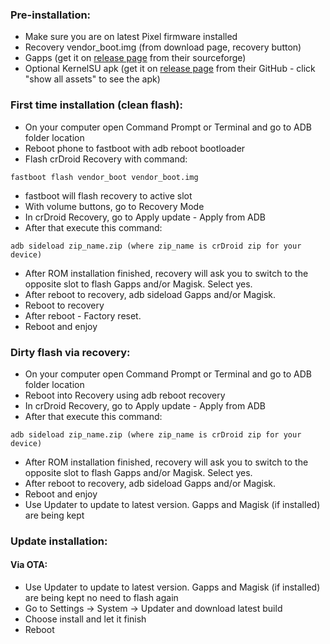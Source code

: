 ### Pre-installation:

* Make sure you are on latest Pixel firmware installed
* Recovery vendor_boot.img (from download page, recovery button)
* Gapps  (get it on [release page](http://nikgapps.com/ionutgherman) from their sourceforge)
* Optional KernelSU apk (get it on [release page](https://github.com/tiann/KernelSU/releases) from their GitHub - click "show all assets" to see the apk)

### First time installation (clean flash):

* On your computer open Command Prompt or Terminal and go to ADB folder location
* Reboot phone to fastboot with adb reboot bootloader
* Flash crDroid Recovery with command:

```
fastboot flash vendor_boot vendor_boot.img
```
* fastboot will flash recovery to active slot
* With volume buttons, go to Recovery Mode
* In crDroid Recovery, go to Apply update - Apply from ADB
* After that execute this command:

```
adb sideload zip_name.zip (where zip_name is crDroid zip for your device)
```
* After ROM installation finished, recovery will ask you to switch to the opposite slot to flash Gapps and/or Magisk. Select yes.
* After reboot to recovery, adb sideload Gapps and/or Magisk.
* Reboot to recovery
* After reboot - Factory reset.
* Reboot and enjoy

###  Dirty flash  via recovery:
* On your computer open Command Prompt or Terminal and go to ADB folder location
* Reboot into Recovery using adb reboot recovery
* In crDroid Recovery, go to Apply update - Apply from ADB
* After that execute this command:

```
adb sideload zip_name.zip (where zip_name is crDroid zip for your device)
```
* After ROM installation finished, recovery will ask you to switch to the opposite slot to flash Gapps and/or Magisk. Select yes.
* After reboot to recovery, adb sideload Gapps and/or Magisk.
* Reboot and enjoy
* Use Updater to update to latest version. Gapps and Magisk (if installed) are being kept

### Update installation:
#### Via OTA:
* Use Updater to update to latest version. Gapps and Magisk (if installed) are being kept no need to flash again 
* Go to Settings -> System -> Updater and download latest build
* Choose install and let it finish
* Reboot

